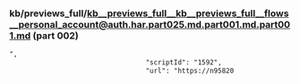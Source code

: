 ### kb/previews_full/kb__previews_full__kb__previews_full__flows__personal_account@auth.har.part025.md.part001.md.part001.md (part 002)

```md
",
                                  "scriptId": "1592",
                                  "url": "https://n95820
```

```
